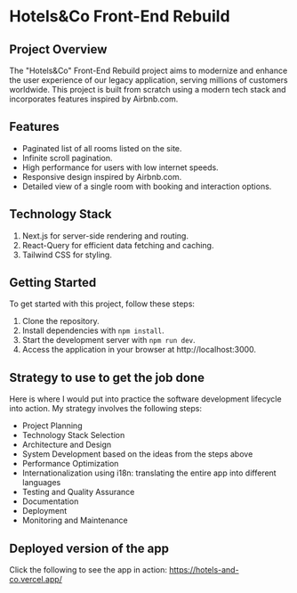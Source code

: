# Hotels&Co Front-End Rebuild
## Project Overview
The "Hotels&Co" Front-End Rebuild project aims to modernize and enhance the user experience of our legacy application, serving millions of customers worldwide. This project is built from scratch using a modern tech stack and incorporates features inspired by Airbnb.com.
## Features
- Paginated list of all rooms listed on the site.
- Infinite scroll pagination.
- High performance for users with low internet speeds.
- Responsive design inspired by Airbnb.com.
- Detailed view of a single room with booking and interaction options.

## Technology Stack
1. Next.js for server-side rendering and routing.
2. React-Query for efficient data fetching and caching.
3. Tailwind CSS for styling.

## Getting Started
To get started with this project, follow these steps:
1. Clone the repository.
2. Install dependencies with `npm install`.
3. Start the development server with `npm run dev`.
4. Access the application in your browser at http://localhost:3000.

## Strategy to use to get the job done
Here is where I would put into practice the software development lifecycle into action.
My strategy involves the following steps:
- Project Planning
- Technology Stack Selection
- Architecture and Design
- System Development based on the ideas from the steps above
- Performance Optimization
- Internationalization using i18n: translating the entire app into different languages
- Testing and Quality Assurance
- Documentation
- Deployment
- Monitoring and Maintenance

## Deployed version of the app

Click the following to see the app in action: https://hotels-and-co.vercel.app/
